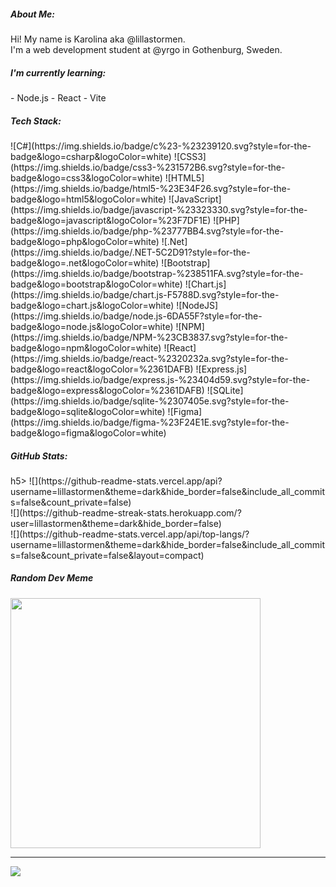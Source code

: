 <h5>About Me:</h5>
Hi! My name is Karolina aka @lillastormen.</br>
I'm a web development student at @yrgo in Gothenburg, Sweden.

<h5>I'm currently learning:</h5>
- Node.js 
- React 
- Vite


<h5>Tech Stack:</h5>
![C#](https://img.shields.io/badge/c%23-%23239120.svg?style=for-the-badge&logo=csharp&logoColor=white) ![CSS3](https://img.shields.io/badge/css3-%231572B6.svg?style=for-the-badge&logo=css3&logoColor=white) ![HTML5](https://img.shields.io/badge/html5-%23E34F26.svg?style=for-the-badge&logo=html5&logoColor=white) ![JavaScript](https://img.shields.io/badge/javascript-%23323330.svg?style=for-the-badge&logo=javascript&logoColor=%23F7DF1E) ![PHP](https://img.shields.io/badge/php-%23777BB4.svg?style=for-the-badge&logo=php&logoColor=white) ![.Net](https://img.shields.io/badge/.NET-5C2D91?style=for-the-badge&logo=.net&logoColor=white) ![Bootstrap](https://img.shields.io/badge/bootstrap-%238511FA.svg?style=for-the-badge&logo=bootstrap&logoColor=white) ![Chart.js](https://img.shields.io/badge/chart.js-F5788D.svg?style=for-the-badge&logo=chart.js&logoColor=white) ![NodeJS](https://img.shields.io/badge/node.js-6DA55F?style=for-the-badge&logo=node.js&logoColor=white) ![NPM](https://img.shields.io/badge/NPM-%23CB3837.svg?style=for-the-badge&logo=npm&logoColor=white) ![React](https://img.shields.io/badge/react-%2320232a.svg?style=for-the-badge&logo=react&logoColor=%2361DAFB) ![Express.js](https://img.shields.io/badge/express.js-%23404d59.svg?style=for-the-badge&logo=express&logoColor=%2361DAFB) ![SQLite](https://img.shields.io/badge/sqlite-%2307405e.svg?style=for-the-badge&logo=sqlite&logoColor=white) ![Figma](https://img.shields.io/badge/figma-%23F24E1E.svg?style=for-the-badge&logo=figma&logoColor=white)

<h5>GitHub Stats:</h5>h5>
![](https://github-readme-stats.vercel.app/api?username=lillastormen&theme=dark&hide_border=false&include_all_commits=false&count_private=false)<br/>
![](https://github-readme-streak-stats.herokuapp.com/?user=lillastormen&theme=dark&hide_border=false)<br/>
![](https://github-readme-stats.vercel.app/api/top-langs/?username=lillastormen&theme=dark&hide_border=false&include_all_commits=false&count_private=false&layout=compact)

<h5>Random Dev Meme</h5>
<img src='https://randommeme-five.vercel.app/' style="height: 400px;"/>

---
[![](https://visitcount.itsvg.in/api?id=lillastormen&icon=0&color=0)](https://visitcount.itsvg.in)

<!-- Proudly created with GPRM ( https://gprm.itsvg.in ) -->



